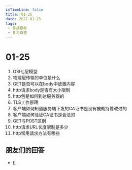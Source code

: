 ```yaml
---
isTimeLine: false
title: 01-25
date: 2021-01-25
tags:
 - 备战春秋
 - 复习自查
---
```

# 01-25

1. OSI七层模型
2. 物理层传输的单位是什么
3. GET是否可以在body中放置内容
4. http请求body是否有大小限制
5. http包是如何到达服务器的
6. TLS工作原理
7. 客户端如何知道服务端下发的CA证书是没有被劫持篡改过的
8. 客户端如何验证CA证书是合法的
9.  GET与POST区别
10. http请求URL长度限制是多少
11. http常用请求方法有哪些

## 朋友们的回答
* [tl](https://juejin.cn/post/6924973767366017038)

<comment/>